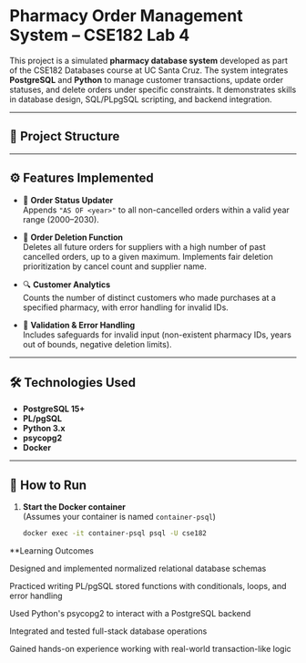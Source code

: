 # Pharmacy Order Management System – CSE182 Lab 4

This project is a simulated **pharmacy database system** developed as part of the CSE182 Databases course at UC Santa Cruz. The system integrates **PostgreSQL** and **Python** to manage customer transactions, update order statuses, and delete orders under specific constraints. It demonstrates skills in database design, SQL/PLpgSQL scripting, and backend integration.

---

## 📂 Project Structure


---

## ⚙️ Features Implemented

- 🔄 **Order Status Updater**  
  Appends `"AS OF <year>"` to all non-cancelled orders within a valid year range (2000–2030).

- 🧹 **Order Deletion Function**  
  Deletes all future orders for suppliers with a high number of past cancelled orders, up to a given maximum. Implements fair deletion prioritization by cancel count and supplier name.

- 🔍 **Customer Analytics**  
  Counts the number of distinct customers who made purchases at a specified pharmacy, with error handling for invalid IDs.

- 🔐 **Validation & Error Handling**  
  Includes safeguards for invalid input (non-existent pharmacy IDs, years out of bounds, negative deletion limits).

---

## 🛠️ Technologies Used

- **PostgreSQL 15+**
- **PL/pgSQL**
- **Python 3.x**
- **psycopg2**
- **Docker**

---

## 🧪 How to Run

1. **Start the Docker container**  
   (Assumes your container is named `container-psql`)
   ```bash
   docker exec -it container-psql psql -U cse182


**Learning Outcomes

Designed and implemented normalized relational database schemas

Practiced writing PL/pgSQL stored functions with conditionals, loops, and error handling

Used Python's psycopg2 to interact with a PostgreSQL backend

Integrated and tested full-stack database operations

Gained hands-on experience working with real-world transaction-like logic